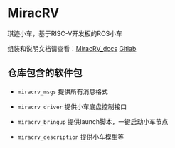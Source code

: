 # MiracRV

琪迹小车，基于RISC-V开发板的ROS小车

组装和说明文档请查看：[MiracRV_docs](https://github.com/discodyer/miracrv_docs) [Gitlab](../../../../miracrv_docs)

## 仓库包含的软件包

- `miracrv_msgs` 提供所有消息格式

- `miracrv_driver` 提供小车底盘控制接口

- `miracrv_bringup` 提供launch脚本，一键启动小车节点

- `miracrv_description` 提供小车模型等
